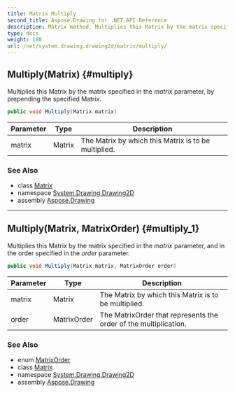```yaml
---
title: Matrix.Multiply
second_title: Aspose.Drawing for .NET API Reference
description: Matrix method. Multiplies this Matrix by the matrix specified in the matrix parameter by prepending the specified Matrix
type: docs
weight: 100
url: /net/system.drawing.drawing2d/matrix/multiply/
---
```

## Multiply(Matrix) {#multiply}

Multiplies this Matrix by the matrix specified in the *matrix* parameter, by prepending the specified Matrix.

```csharp
public void Multiply(Matrix matrix)
```

| Parameter | Type | Description |
| --- | --- | --- |
| matrix | Matrix | The Matrix by which this Matrix is to be multiplied. |

### See Also

* class [Matrix](../)
* namespace [System.Drawing.Drawing2D](../../matrix/)
* assembly [Aspose.Drawing](../../../)

---

## Multiply(Matrix, MatrixOrder) {#multiply_1}

Multiplies this Matrix by the matrix specified in the *matrix* parameter, and in the order specified in the *order* parameter.

```csharp
public void Multiply(Matrix matrix, MatrixOrder order)
```

| Parameter | Type | Description |
| --- | --- | --- |
| matrix | Matrix | The Matrix by which this Matrix is to be multiplied. |
| order | MatrixOrder | The MatrixOrder that represents the order of the multiplication. |

### See Also

* enum [MatrixOrder](../../matrixorder/)
* class [Matrix](../)
* namespace [System.Drawing.Drawing2D](../../matrix/)
* assembly [Aspose.Drawing](../../../)


